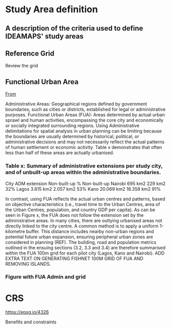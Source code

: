 # Study Area definition
## A description of the criteria used to define IDEAMAPS' study areas

## Reference Grid
Review the grid


## Functional Urban Area
[From](https://docs.google.com/document/d/1yEDGC-sv-6JIMYdSJVFrx4CsL1Q00cjJUw1olIgtAks/edit?tab=t.0)

Administrative Areas: Geographical regions defined by government boundaries, such as cities or districts, established for legal or administrative purposes.
Functional Urban Areas (FUA): Areas determined by actual urban sprawl and human activities, encompassing the core city and economically or socially integrated surrounding regions.
Using Administrative delimitations for spatial analysis in urban planning can be limiting because the boundaries are usually determined by historical, political, or administrative decisions and may not necessarily reflect the actual patterns of human settlement or economic activity. Table x demonstrates that often less than half of these areas are actually urbanised.

### Table x: Summary of administrative extensions per study city, and of unbuilt-up areas within the administrative boundaries.
City
ADM extension
Non-built-up
% Non-built-up
Nairobi
695 km2
229 km2
32%
Lagos
3.815 km2
2.057 km2
53%
Kano
20.069 km2
18.358 km2
91%

In contrast, using FUA reflects the actual urban centres and patterns, based on objective characteristics (i.e., travel time to the Urban Centres, area of the Urban Centres, population, and country GDP per capita). As can be seen in Figure x, the FUA does not follow the extension set by the administrative areas.
In many cities, there are outlying urbanised areas not directly linked to the city centre. A common method is to apply a uniform 1-kilometre buffer. This distance includes nearby non-urban regions and potential future urban expansion, ensuring peripheral urban zones are considered in planning (REF). The building, road and population metrics outlined in the ensuing sections (3.2, 3.3 and 3.4) are therefore summarised within the FUA 100m grid for each pilot city (Lagos, Kano and Nairobi).
ADD EXTRA TEXT ON GENERATING FISHNET 100M GRID OF FUA AND REMOVING ISLANDS.

### Figure with FUA Admin and grid

# CRS
https://epsg.io/4326

Benefits and 
constraints

